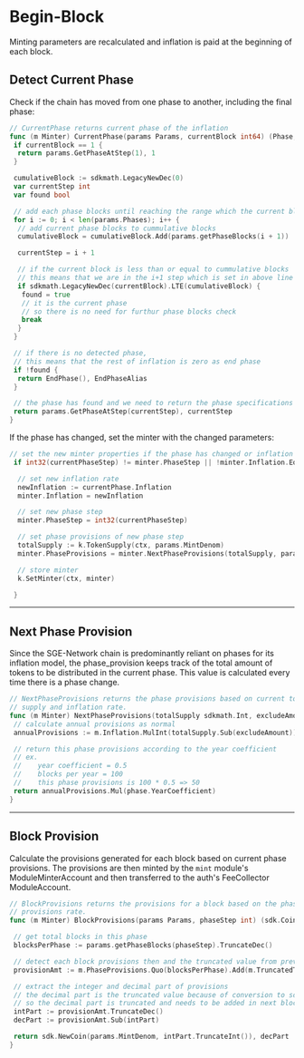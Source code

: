 # **Begin-Block**

Minting parameters are recalculated and inflation is paid at the beginning of each block.

## **Detect Current Phase**

Check if the chain has moved from one phase to another, including the final phase:

```go
// CurrentPhase returns current phase of the inflation
func (m Minter) CurrentPhase(params Params, currentBlock int64) (Phase, int) {
 if currentBlock == 1 {
  return params.GetPhaseAtStep(1), 1
 }

 cumulativeBlock := sdkmath.LegacyNewDec(0)
 var currentStep int
 var found bool

 // add each phase blocks until reaching the range which the current block is in
 for i := 0; i < len(params.Phases); i++ {
  // add current phase blocks to cummulative blocks
  cumulativeBlock = cumulativeBlock.Add(params.getPhaseBlocks(i + 1))

  currentStep = i + 1

  // if the current block is less than or equal to cummulative blocks
  // this means that we are in the i+1 step which is set in above line
  if sdkmath.LegacyNewDec(currentBlock).LTE(cumulativeBlock) {
   found = true
   // it is the current phase
   // so there is no need for furthur phase blocks check
   break
  }
 }

 // if there is no detected phase,
 // this means that the rest of inflation is zero as end phase
 if !found {
  return EndPhase(), EndPhaseAlias
 }

 // the phase has found and we need to return the phase specifications
 return params.GetPhaseAtStep(currentStep), currentStep
}
```

If the phase has changed, set the minter with the changed parameters:

```go
// set the new minter properties if the phase has changed or inflation has changed
 if int32(currentPhaseStep) != minter.PhaseStep || !minter.Inflation.Equal(currentPhase.Inflation) {

  // set new inflation rate
  newInflation := currentPhase.Inflation
  minter.Inflation = newInflation

  // set new phase step
  minter.PhaseStep = int32(currentPhaseStep)

  // set phase provisions of new phase step
  totalSupply := k.TokenSupply(ctx, params.MintDenom)
  minter.PhaseProvisions = minter.NextPhaseProvisions(totalSupply, params.ExcludeAmount, currentPhase)

  // store minter
  k.SetMinter(ctx, minter)

 }
```

---

## **Next Phase Provision**

Since the SGE-Network chain is predominantly reliant on phases for its inflation model, the phase_provision keeps track of the total amount of tokens to be distributed in the current phase. This value is calculated every time there is a phase change.

```go
// NextPhaseProvisions returns the phase provisions based on current total
// supply and inflation rate.
func (m Minter) NextPhaseProvisions(totalSupply sdkmath.Int, excludeAmount sdkmath.Int, phase Phase) sdkmath.LegacyDec {
 // calculate annual provisions as normal
 annualProvisions := m.Inflation.MulInt(totalSupply.Sub(excludeAmount))

 // return this phase provisions according to the year coefficient
 // ex.
 //    year coefficient = 0.5
 //    blocks per year = 100
 //    this phase provisions is 100 * 0.5 => 50
 return annualProvisions.Mul(phase.YearCoefficient)
}
```

---

## **Block Provision**

Calculate the provisions generated for each block based on current phase provisions. The provisions are then minted by the `mint` module's ModuleMinterAccount and then transferred to the auth's FeeCollector ModuleAccount.

```go
// BlockProvisions returns the provisions for a block based on the phase
// provisions rate.
func (m Minter) BlockProvisions(params Params, phaseStep int) (sdk.Coin, sdkmath.LegacyDec) {

 // get total blocks in this phase
 blocksPerPhase := params.getPhaseBlocks(phaseStep).TruncateDec()

 // detect each block provisions then and the truncated value from previous block
 provisionAmt := m.PhaseProvisions.Quo(blocksPerPhase).Add(m.TruncatedTokens)

 // extract the integer and decimal part of provisions
 // the decimal part is the truncated value because of conversion to sdkmath.Int
 // so the decimal part is truncated and needs to be added in next block
 intPart := provisionAmt.TruncateDec()
 decPart := provisionAmt.Sub(intPart)

 return sdk.NewCoin(params.MintDenom, intPart.TruncateInt()), decPart
}
```

